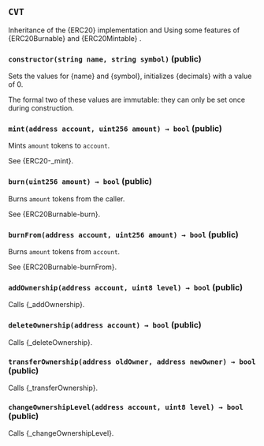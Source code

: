 ## `CVT`



Inheritance of the {ERC20} implementation and Using some
features of {ERC20Burnable} and {ERC20Mintable} .


### `constructor(string name, string symbol)` (public)



Sets the values for {name} and {symbol}, initializes
{decimals} with a value of 0.

The formal two of these values are immutable: they can only
be set once during construction.

### `mint(address account, uint256 amount) → bool` (public)



Mints `amount` tokens to `account`.

See {ERC20-_mint}.

### `burn(uint256 amount) → bool` (public)



Burns `amount` tokens from the caller.

See {ERC20Burnable-burn}.

### `burnFrom(address account, uint256 amount) → bool` (public)



Burns `amount` tokens from `account`.

See {ERC20Burnable-burnFrom}.

### `addOwnership(address account, uint8 level) → bool` (public)



Calls {_addOwnership}.

### `deleteOwnership(address account) → bool` (public)



Calls {_deleteOwnership}.

### `transferOwnership(address oldOwner, address newOwner) → bool` (public)



Calls {_transferOwnership}.

### `changeOwnershipLevel(address account, uint8 level) → bool` (public)



Calls {_changeOwnershipLevel}.


